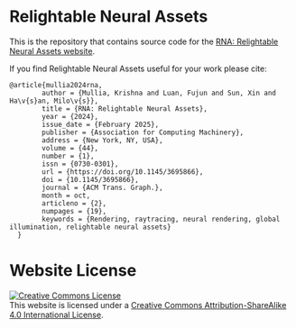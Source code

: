 # Relightable Neural Assets

This is the repository that contains source code for the [RNA: Relightable Neural Assets website](https://krishnamullia.com/rna).

If you find Relightable Neural Assets useful for your work please cite:
```
@article{mullia2024rna,
        author = {Mullia, Krishna and Luan, Fujun and Sun, Xin and Ha\v{s}an, Milo\v{s}},
        title = {RNA: Relightable Neural Assets},
        year = {2024},
        issue_date = {February 2025},
        publisher = {Association for Computing Machinery},
        address = {New York, NY, USA},
        volume = {44},
        number = {1},
        issn = {0730-0301},
        url = {https://doi.org/10.1145/3695866},
        doi = {10.1145/3695866},
        journal = {ACM Trans. Graph.},
        month = oct,
        articleno = {2},
        numpages = {19},
        keywords = {Rendering, raytracing, neural rendering, global illumination, relightable neural assets}
  }
```

# Website License
<a rel="license" href="http://creativecommons.org/licenses/by-sa/4.0/"><img alt="Creative Commons License" style="border-width:0" src="https://i.creativecommons.org/l/by-sa/4.0/88x31.png" /></a><br />This website is licensed under a <a rel="license" href="http://creativecommons.org/licenses/by-sa/4.0/">Creative Commons Attribution-ShareAlike 4.0 International License</a>.
